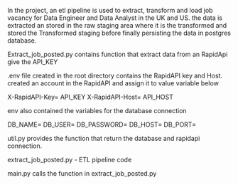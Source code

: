 In the project, an etl pipeline is used to extract, transform and load job vacancy for Data Engineer and Data Analyst in the UK and US.
the data is extracted an stored in the raw staging area where it is the transformed and stored the Transformed staging before finally
persisting the data in postgres database.

Extract_job_posted.py contains function that extract data from an RapidApi give the API_KEY 

.env file created in the root directory contains the RapidAPI key and Host. created an account in the RapidAPI and assign it to value variable below

X-RapidAPI-Key= API_KEY
X-RapidAPI-Host= API_HOST

env also contained the variables for the database connection 

DB_NAME=
DB_USER=
DB_PASSWORD=
DB_HOST=
DB_PORT=


util.py provides the function that return the database and rapidapi connection.

extract_job_posted.py - ETL pipeline code

main.py calls the function in extract_job_posted.py







